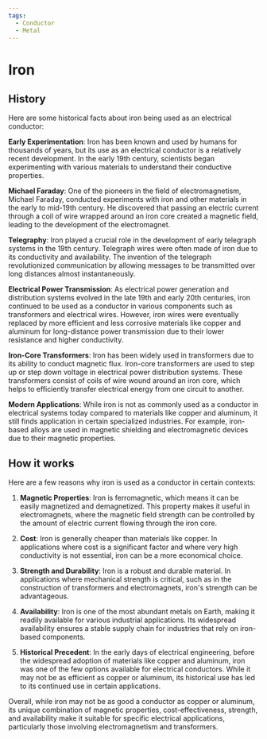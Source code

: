 ```yaml
---
tags:
  - Conductor
  - Metal
---
```


# Iron

## History

Here are some historical facts about iron being used as an electrical conductor:

**Early Experimentation**: Iron has been known and used by humans for thousands of years, but its use as an electrical conductor is a relatively recent development. In the early 19th century, scientists began experimenting with various materials to understand their conductive properties.

**Michael Faraday**: One of the pioneers in the field of electromagnetism, Michael Faraday, conducted experiments with iron and other materials in the early to mid-19th century. He discovered that passing an electric current through a coil of wire wrapped around an iron core created a magnetic field, leading to the development of the electromagnet.

**Telegraphy**: Iron played a crucial role in the development of early telegraph systems in the 19th century. Telegraph wires were often made of iron due to its conductivity and availability. The invention of the telegraph revolutionized communication by allowing messages to be transmitted over long distances almost instantaneously.

**Electrical Power Transmission**: As electrical power generation and distribution systems evolved in the late 19th and early 20th centuries, iron continued to be used as a conductor in various components such as transformers and electrical wires. However, iron wires were eventually replaced by more efficient and less corrosive materials like copper and aluminum for long-distance power transmission due to their lower resistance and higher conductivity.

**Iron-Core Transformers**: Iron has been widely used in transformers due to its ability to conduct magnetic flux. Iron-core transformers are used to step up or step down voltage in electrical power distribution systems. These transformers consist of coils of wire wound around an iron core, which helps to efficiently transfer electrical energy from one circuit to another.

**Modern Applications**: While iron is not as commonly used as a conductor in electrical systems today compared to materials like copper and aluminum, it still finds application in certain specialized industries. For example, iron-based alloys are used in magnetic shielding and electromagnetic devices due to their magnetic properties.

## How it works

Here are a few reasons why iron is used as a conductor in certain contexts:

1. **Magnetic Properties**: Iron is ferromagnetic, which means it can be easily magnetized and demagnetized. This property makes it useful in electromagnets, where the magnetic field strength can be controlled by the amount of electric current flowing through the iron core.

2. **Cost**: Iron is generally cheaper than materials like copper. In applications where cost is a significant factor and where very high conductivity is not essential, iron can be a more economical choice.

3. **Strength and Durability**: Iron is a robust and durable material. In applications where mechanical strength is critical, such as in the construction of transformers and electromagnets, iron's strength can be advantageous.

4. **Availability**: Iron is one of the most abundant metals on Earth, making it readily available for various industrial applications. Its widespread availability ensures a stable supply chain for industries that rely on iron-based components.

5. **Historical Precedent**: In the early days of electrical engineering, before the widespread adoption of materials like copper and aluminum, iron was one of the few options available for electrical conductors. While it may not be as efficient as copper or aluminum, its historical use has led to its continued use in certain applications.

Overall, while iron may not be as good a conductor as copper or aluminum, its unique combination of magnetic properties, cost-effectiveness, strength, and availability make it suitable for specific electrical applications, particularly those involving electromagnetism and transformers.
